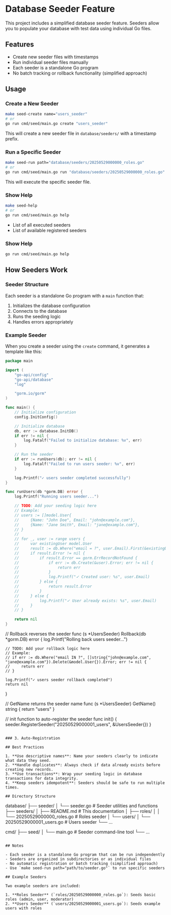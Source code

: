 # Database Seeder Feature

This project includes a simplified database seeder feature. Seeders allow you to populate your database with test data using individual Go files.

## Features

- Create new seeder files with timestamps
- Run individual seeder files manually
- Each seeder is a standalone Go program
- No batch tracking or rollback functionality (simplified approach)

## Usage

### Create a New Seeder

```bash
make seed-create name="users_seeder"
# or
go run cmd/seed/main.go create "users_seeder"
```

This will create a new seeder file in `database/seeders/` with a timestamp prefix.

### Run a Specific Seeder

```bash
make seed-run path="database/seeders/20250529000000_roles.go"
# or
go run cmd/seed/main.go run "database/seeders/20250529000000_roles.go"
```

This will execute the specific seeder file.

### Show Help

```bash
make seed-help
# or
go run cmd/seed/main.go help
```

- List of all executed seeders
- List of available registered seeders

### Show Help

```bash
go run cmd/seed/main.go help
```

## How Seeders Work

### Seeder Structure

Each seeder is a standalone Go program with a `main` function that:

1. Initializes the database configuration
2. Connects to the database
3. Runs the seeding logic
4. Handles errors appropriately

### Example Seeder

When you create a seeder using the `create` command, it generates a template like this:

```go
package main

import (
    "go-api/config"
    "go-api/database"
    "log"

    "gorm.io/gorm"
)

func main() {
    // Initialize configuration
    config.InitConfig()

    // Initialize database
    db, err := database.InitDB()
    if err != nil {
        log.Fatalf("Failed to initialize database: %v", err)
    }

    // Run the seeder
    if err := runUsers(db); err != nil {
        log.Fatalf("Failed to run users seeder: %v", err)
    }

    log.Printf("✓ users seeder completed successfully")
}

func runUsers(db *gorm.DB) error {
    log.Printf("Running users seeder...")

    // TODO: Add your seeding logic here
    // Example:
    // users := []model.User{
    //     {Name: "John Doe", Email: "john@example.com"},
    //     {Name: "Jane Smith", Email: "jane@example.com"},
    // }
    //
    // for _, user := range users {
    //     var existingUser model.User
    //     result := db.Where("email = ?", user.Email).First(&existingUser)
    //     if result.Error != nil {
    //         if result.Error == gorm.ErrRecordNotFound {
    //             if err := db.Create(&user).Error; err != nil {
    //                 return err
    //             }
    //             log.Printf("✓ Created user: %s", user.Email)
    //         } else {
    //             return result.Error
    //         }
    //     } else {
    //         log.Printf("✓ User already exists: %s", user.Email)
    //     }
    // }

    return nil
}
```

// Rollback reverses the seeder
func (s *UsersSeeder) Rollback(db *gorm.DB) error {
log.Printf("Rolling back users seeder...")

    // TODO: Add your rollback logic here
    // Example:
    // if err := db.Where("email IN ?", []string{"john@example.com", "jane@example.com"}).Delete(&model.User{}).Error; err != nil {
    //     return err
    // }

    log.Printf("✓ users seeder rollback completed")
    return nil

}

// GetName returns the seeder name
func (s \*UsersSeeder) GetName() string {
return "users"
}

// init function to auto-register the seeder
func init() {
seeder.RegisterSeeder("20250529000001_users", &UsersSeeder{})
}

```

### 3. Auto-Registration

## Best Practices

1. **Use descriptive names**: Name your seeders clearly to indicate what data they seed.
2. **Handle duplicates**: Always check if data already exists before creating new records.
3. **Use transactions**: Wrap your seeding logic in database transactions for data integrity.
4. **Keep seeders idempotent**: Seeders should be safe to run multiple times.

## Directory Structure

```

database/
├── seeder/
│ └── seeder.go # Seeder utilities and functions
├── seeders/
│ ├── README.md # This documentation
│ ├── roles/
│ │ └── 20250529000000_roles.go # Roles seeder
│ └── users/
│ └── 20250529000001_users.go # Users seeder
└── ...

cmd/
├── seed/
│ └── main.go # Seeder command-line tool
└── ...

```

## Notes

- Each seeder is a standalone Go program that can be run independently
- Seeders are organized in subdirectories or as individual files
- No automatic registration or batch tracking (simplified approach)
- Use `make seed-run path="path/to/seeder.go"` to run specific seeders

## Example Seeders

Two example seeders are included:

1. **Roles Seeder** (`roles/20250529000000_roles.go`): Seeds basic roles (admin, user, moderator)
2. **Users Seeder** (`users/20250529000001_users.go`): Seeds example users with roles
```
